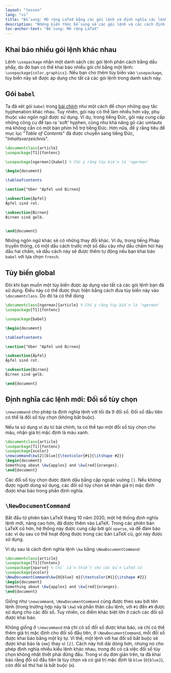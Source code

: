 ```yaml
---
layout: "lesson"
lang: "vi"
title: "Bổ sung: Mở rộng LaTeX bằng các gói lệnh và định nghĩa các lệnh mới"
description: "Những kiến thức bổ sung về các gói lệnh và các cách định nghĩa lệnh mới."
toc-anchor-text: "Bổ sung: Mở rộng LaTeX"
---
```


## Khai báo nhiều gói lệnh khác nhau

Lệnh `\usepackage` nhận một danh sách các gói lệnh phân cách bằng dấu phẩy, do
đó bạn có thể khai báo nhiều gói chỉ bằng một lệnh:
`\usepackage{color,graphicx}`. Nếu bạn cho thêm tùy biến vào `\usepackage`, tùy
biến này sẽ được áp dụng cho tất cả các gói lệnh trong danh sách này.

## Gói `babel`

Ta đã xét gói `babel` trong [bài chính](lesson-06) như một cách để chọn những
quy tắc hyphenation khác nhau. Tuy nhiên, gói này có thể làm nhiều hơn vậy, phụ
thuộc vào ngôn ngữ được sử dụng. Ví dụ, trong tiếng Đức, gói này cung cấp những
công cụ để tạo ra 'soft' hyphen, cũng như khả năng gõ các umlauts mà không cần
có một bàn phím hỗ trợ tiếng Đức. Hơn nữa, để ý rằng tiêu đề mục lục
"_Table of Contents_" đã được chuyển sang tiếng Đức, "_Inhaltsverzeichnis_".

```latex
\documentclass{article}
\usepackage[T1]{fontenc}

\usepackage[ngerman]{babel} % Chú ý rằng tùy biến là 'ngerman'

\begin{document}

\tableofcontents

\section{"Uber "Apfel und Birnen}

\subsection{Äpfel}
Äpfel sind rot.

\subsection{Birnen}
Birnen sind gelb.


\end{document}
```

Những ngôn ngữ khác sẽ có những thay đổi khác. Ví dụ, trong tiếng Pháp truyền
thống, có một dấu cách trước một số dấu câu như dấu chấm hỏi hay dấu hai chấm,
và dấu cách này sẽ được thêm tự động nếu bạn khai báo `babel` với lựa chọn
`french`.

## Tùy biến global

Đôi khi bạn muốn một tùy biến được áp dụng vào tất cả các gói lệnh bạn đã sử
dụng. Điều này có thể được thực hiện bằng cách đưa tùy biến này vào
`\documentclass`. Do đó ta có thể dùng

```latex
\documentclass[ngerman]{article} % Chú ý rằng tùy biến là 'ngerman'
\usepackage[T1]{fontenc}

\usepackage{babel}

\begin{document}

\tableofcontents

\section{"Uber "Apfel und Birnen}

\subsection{Äpfel}
Äpfel sind rot.

\subsection{Birnen}
Birnen sind gelb.

\end{document}
```

## Định nghĩa các lệnh mới: Đối số tùy chọn

`\newcommand` cho phép ta định nghĩa lệnh với tối đa 9 đối số. Đối số đầu tiên
có thể là đối số tùy chọn (không bắt buộc).

Nếu ta sử dụng ví dụ từ bài chính, ta có thể tạo một đối số tùy chọn cho màu,
nhận giá trị mặc định là màu xanh.

```latex
\documentclass{article}
\usepackage[T1]{fontenc}
\usepackage{xcolor}
\newcommand\kw[2][blue]{\textcolor{#1}{\itshape #2}}
\begin{document}
Something about \kw{apples} and \kw[red]{oranges}.
\end{document}
```

Các đối số tùy chọn được đánh dấu bằng cặp ngoặc vuông `[]`. Nếu không được
người dùng sử dụng, các đối số tùy chọn sẽ nhận giá trị mặc định được khai báo
trong phần định nghĩa.

## `\NewDocumentCommand`

Bắt đầu từ phiên bản LaTeX tháng 10 năm 2020, một hệ thống định nghĩa lệnh mới,
nâng cao hơn, đã được thêm vào LaTeX. Trong các phiên bản LaTeX cũ hơn, hệ thống
này được cung cấp bởi gói `xparse`, và để đảm bảo các ví dụ sau có thể hoạt động
được trong các bản LaTeX cũ, gói này được sử dụng.

Ví dụ sau là cách định nghĩa lệnh `\kw` bằng `\NewDocumentCommand`:

```latex
\documentclass{article}
\usepackage[T1]{fontenc}
\usepackage{xparse} % Chỉ cần thiết cho các bản LaTeX cũ
\usepackage{xcolor}
\NewDocumentCommand\kw{O{blue} m}{\textcolor{#1}{\itshape #2}}
\begin{document}
Something about \kw{apples} and \kw[red]{oranges}.
\end{document}
```

Giống như `\newcommand`, `\NewDocumentCommand` cũng được theo sau bởi tên lệnh
(trong trường hợp này là `\kw`) và phần thân câu lệnh, với `#1` đến `#9` được
sử dụng cho các đối số. Tuy nhiên, có điểm khác biệt lớn ở cách các đối số được
khai báo.

Không giống ở `\newcommand` mà chỉ có số đối số được khai báo, và chỉ có thể
thêm giá trị mặc định cho đối số đầu tiên, ở `\NewDocumentCommand`, mỗi đối số
được khai báo bằng một ký tự. Vì thế, một lệnh với hai đối số bắt buộc sẽ được
khai báo là `{mm}` thay vì `[2]`. Cách này hơi dài dòng hơn, nhưng nó cho phép
định nghĩa nhiều kiểu lệnh khác nhau, trong đó có cả việc đối số tùy chọn không
nhất thiết phải đứng đầu. Trong ví dụ đơn giản trên, ta đã khai báo rằng đối số
đầu tiên là tùy chọn và có giá trị mặc định là `blue` (`O{blue}`), còn đối số
thứ hai là bắt buộc (`m`).
